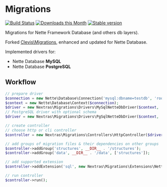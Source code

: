 Migrations
==========

[![Build Status](https://travis-ci.org/nextras/migrations.svg?branch=master)](https://travis-ci.org/nextras/migrations)
[![Downloads this Month](https://img.shields.io/packagist/dm/nextras/migrations.svg?style=flat)](https://packagist.org/packages/nextras/migrations)
[![Stable version](http://img.shields.io/packagist/v/nextras/migrations.svg?style=flat)](https://packagist.org/packages/nextras/migrations)

Migrations for Nette Framework Database (and others db layers).

Forked [Clevis\Migrations](https://github.com/clevis/migration), enhanced and updated for Nette Database.

Implemented drivers for:
- Nette Database **MySQL**
- Nette Database **PostgreSQL**

Workflow
--------
```php
// prepare driver
$connection = new Nette\Database\Connection('mysql:dbname=testdb', 'root', 'root');
$context = new Nette\Database\Context($connection);
$driver = new Nextras\Migrations\Drivers\MySqlNetteDbDriver($context, 'migrations');
// PostgreSQL driver with optional schema
$driver = new Nextras\Migrations\Drivers\PgSqlNetteDbDriver($context, 'migrations', 'customSchema');

// create controller
// choose http or cli controller
$controller = new Nextras\Migrations\Controllers\HttpController($driver);

// add groups of migration files & their dependencies on other groups
$controller->addGroup('structures', __DIR__ . '/structures');
$controller->addGroup('data', __DIR__ . '/data', ['structures']);

// add supported extension
$controller->addExtension('sql', new Nextras\Migrations\Extensions\NetteDbSql($context));

// run controller
$controller->run();
```
